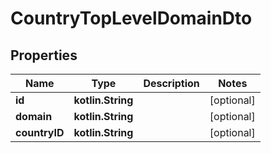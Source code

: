 
# CountryTopLevelDomainDto

## Properties
| Name | Type | Description | Notes |
| ------------ | ------------- | ------------- | ------------- |
| **id** | **kotlin.String** |  |  [optional] |
| **domain** | **kotlin.String** |  |  [optional] |
| **countryID** | **kotlin.String** |  |  [optional] |



